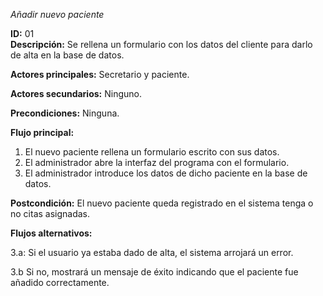*Añadir nuevo paciente*  

**ID:** 01  
**Descripción:** Se rellena un formulario con los datos del cliente para darlo de alta en la base de datos.  

**Actores principales:** Secretario y paciente.  

**Actores secundarios:** Ninguno.  

**Precondiciones:** Ninguna.  

**Flujo principal:**  

1. El nuevo paciente rellena un formulario escrito con sus datos.
2. El administrador abre la interfaz del programa con el formulario.
3. El administrador introduce los datos de dicho paciente en la base de datos.  

**Postcondición:** El nuevo paciente queda registrado en el sistema tenga o no citas asignadas.  

**Flujos alternativos:**  

3.a: Si el usuario ya estaba dado de alta, el sistema arrojará un error.

3.b Si no, mostrará un mensaje de éxito indicando que el paciente fue añadido correctamente.
